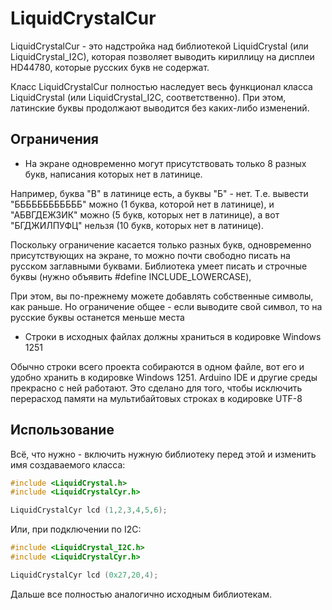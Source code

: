 # LiquidCrystalCur

LiquidCrystalCur - это надстройка над библиотекой LiquidCrystal (или LiquidCrystal_I2C), которая позволяет выводить кириллицу на дисплеи HD44780, которые русских букв не содержат.

Класс LiquidCrystalCur полностью наследует весь функционал класса LiquidCrystal (или LiquidCrystal_I2C, соответственно). При этом, латинские буквы продолжают выводится без каких-либо изменений.

## Ограничения

* На экране одновременно могут присутствовать только 8 разных букв, написания которых нет в латинице. 

Например, буква "В" в латинице есть, а буквы "Б" - нет. Т.е. вывести "ББББББББББББ" можно (1 буква, которой нет в латинице), и "АБВГДЕЖЗИК" можно (5 букв, которых нет в латинице), а вот "БГДЖИЛПУФЦ" нельзя (10 букв, которых нет в латинице). 

Поскольку ограничение касается только разных букв, одновременно присутствующих на экране, то можно почти свободно писать на русском заглавными буквами. Библиотека умеет писать и строчные буквы (нужно объявить #define INCLUDE_LOWERCASE), 

При этом, вы по-прежнему можете добавлять собственные символы, как раньше. Но ограничение общее - если выводите свой символ, то на русские буквы останется меньше места

* Строки в исходных файлах должны храниться в кодировке Windows 1251

Обычно строки всего проекта собираются в одном файле, вот его и удобно хранить в кодировке Windows 1251. Arduino IDE и другие среды прекрасно с ней работают. Это сделано для того, чтобы исключить перерасход памяти на мультибайтовых строках в кодировке UTF-8

## Использование

Всё, что нужно - включить нужную библиотеку перед этой и изменить имя создаваемого класса:

```cpp
#include <LiquidCrystal.h>
#include <LiquidCrystalCyr.h>

LiquidCrystalCyr lcd (1,2,3,4,5,6);
```

Или, при подключении по I2C:

```cpp
#include <LiquidCrystal_I2C.h>
#include <LiquidCrystalCyr.h>

LiquidCrystalCyr lcd (0x27,20,4);
```
Дальше все полностью аналогично исходным библиотекам.
